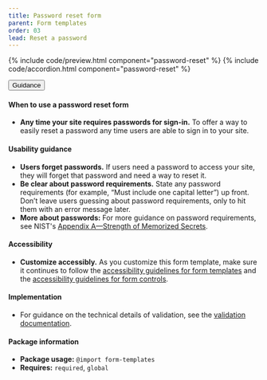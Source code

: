```yaml
---
title: Password reset form
parent: Form templates
order: 03
lead: Reset a password
---
```


{% include code/preview.html component="password-reset" %}
{% include code/accordion.html component="password-reset" %}
<div class="usa-accordion usa-accordion--bordered site-accordion-docs">
  <button class="usa-button-unstyled usa-accordion__button"
      aria-expanded="true" aria-controls="password-reset-docs">
    Guidance
  </button>
  <div id="password-reset-docs" aria-hidden="false" class="usa-accordion__content site-component-usage">
    <h4>When to use a password reset form</h4>
    <ul class="usa-content-list">
      <li><strong>Any time your site requires passwords for sign-in.</strong> To offer a way to easily reset a password any time users are able to sign in to your site.</li>
    </ul>
    <h4>Usability guidance</h4>
    <ul class="usa-content-list">
      <li><strong>Users forget passwords.</strong> If users need a password to access your site, they will forget that password and need a way to reset it.</li>
      <li><strong>Be clear about password requirements.</strong> State any password requirements (for example, “Must include one capital letter”) up front. Don’t leave users guessing about password requirements, only to hit them with an error message later.</li>
      <li><strong>More about passwords:</strong> For more guidance on password requirements, see NIST's <a href="https://github.com/usnistgov/800-63-3/blob/nist-pages/sp800-63b/appA_memorized.md">Appendix A—Strength of Memorized Secrets</a>.</li>
    </ul>
    <h4 class="usa-heading">Accessibility</h4>
    <ul class="usa-content-list">
      <li><strong>Customize accessibly.</strong> As you customize this form template, make sure it continues to follow the <a href="{{ site.baseurl }}/form-templates/">accessibility guidelines for form templates</a> and the <a href="{{ site.baseurl }}/form-controls/">accessibility guidelines for form controls</a>.</li>
    </ul>
    <h4>Implementation</h4>
    <ul class="usa-content-list">
      <li>For guidance on the technical details of validation, see the
        <a href="{{ site.baseurl }}/components/form-controls/#validation">validation documentation</a>.</li>
      </ul>
    <h4 class="usa-heading">Package information</h4>
    <ul class="usa-content-list">
      <li>
        <strong>Package usage:</strong> <code>@import form-templates</code>
      </li>
      <li>
        <strong>Requires:</strong> <code>required</code>, <code>global</code>
      </li>
    </ul>
  </div>
</div>
